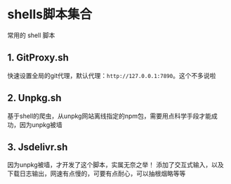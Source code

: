 # shells脚本集合

常用的 shell 脚本

## 1. GitProxy.sh

快速设置全局的git代理，默认代理：`http://127.0.0.1:7890`。这个不多说啦

## 2. Unpkg.sh

基于shell的爬虫，从unpkg网站离线指定的npm包，需要用点科学手段才能成功，因为unpkg被墙

## 3. Jsdelivr.sh

因为unpkg被墙，才开发了这个脚本，实属无奈之举！
添加了交互式输入，以及下载日志输出，网速有点慢的，可要有点耐心，可以抽根烟略等等

